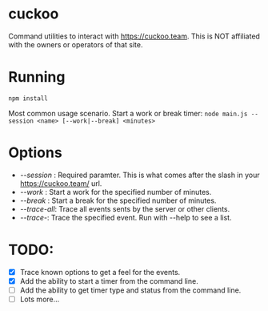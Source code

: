# cuckoo
Command utilities to interact with https://cuckoo.team. This is NOT affiliated with the owners or operators of that site.

# Running
    npm install
    
Most common usage scenario. Start a work or break timer: `node main.js --session <name> [--work|--break] <minutes>`

# Options
* *--session <name>*: Required paramter. This is what comes after the slash in your https://cuckoo.team/ url.
* *--work <minutes>*: Start a work for the specified number of minutes.
* *--break <minutes>*: Start a break for the specified number of minutes.
* *--trace-all*: Trace all events sents by the server or other clients.
* *--trace-<event-name>*: Trace the specified event. Run with --help to see a list.

# TODO:
- [x] Trace known options to get a feel for the events.
- [x] Add the ability to start a timer from the command line.
- [ ] Add the ability to get timer type and status from the command line.
- [ ] Lots more...
